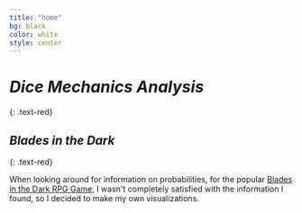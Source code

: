 ```yaml
---
title: "home"
bg: black
color: white
style: center
---
```


# *Dice Mechanics Analysis*
{: .text-red}

## *Blades in the Dark*
{: .text-red}

When looking around for information on probabilities, for the popular [Blades in the Dark RPG Game](https://bladesinthedark.com/), I wasn't completely satisfied with the information I found, so I decided to make my own visualizations.

  


